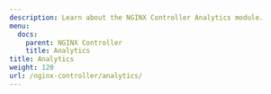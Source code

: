 ```yaml
---
description: Learn about the NGINX Controller Analytics module.
menu:
  docs:
    parent: NGINX Controller
    title: Analytics
title: Analytics
weight: 120
url: /nginx-controller/analytics/
---
```

